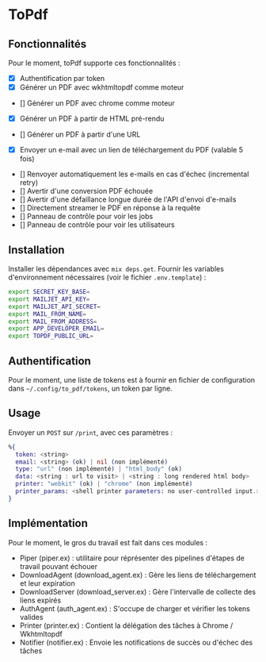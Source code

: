 # ToPdf

## Fonctionnalités

Pour le moment, toPdf supporte ces fonctionnalités :

- [x] Authentification par token
- [x] Générer un PDF avec wkhtmltopdf comme moteur
- [] Générer un PDF avec chrome comme moteur
- [x] Générer un PDF à partir de HTML pré-rendu
- [] Générer un PDF à partir d'une URL
- [x] Envoyer un e-mail avec un lien de téléchargement du PDF (valable 5 fois)
- [] Renvoyer automatiquement les e-mails en cas d'échec (incremental retry)
- [] Avertir d'une conversion PDF échouée
- [] Avertir d'une défaillance longue durée de l'API d'envoi d'e-mails
- [] Directement streamer le PDF en réponse à la requête
- [] Panneau de contrôle pour voir les jobs
- [] Panneau de contrôle pour voir les utilisateurs

## Installation
Installer les dépendances avec `mix deps.get`.
Fournir les variables d'environnement nécessaires (voir le fichier `.env.template`) :

```bash
export SECRET_KEY_BASE=
export MAILJET_API_KEY=
export MAILJET_API_SECRET=
export MAIL_FROM_NAME=
export MAIL_FROM_ADDRESS=
export APP_DEVELOPER_EMAIL=
export TOPDF_PUBLIC_URL=
```

## Authentification 

Pour le moment, une liste de tokens est à fournir en fichier de configuration dans `~/.config/to_pdf/tokens`, un token par ligne.

## Usage

Envoyer un `POST` sur `/print`, avec ces paramètres :

```elixir
%{
  token: <string>
  email: <string> (ok) | nil (non implémenté)
  type: "url" (non implémenté) | "html_body" (ok)
  data: <string : url to visit> | <string : long rendered html body>
  printer: "webkit" (ok) | "chrome" (non implémenté)
  printer_params: <shell printer parameters: no user-controlled input.>
}
```

## Implémentation

Pour le moment, le gros du travail est fait dans ces modules :

- Piper (piper.ex) : utilitaire pour réprésenter des pipelines d'étapes de travail pouvant échouer
- DownloadAgent (download_agent.ex) : Gère les liens de téléchargement et leur expiration
- DownloadServer (download_server.ex) : Gère l'intervalle de collecte des liens expirés
- AuthAgent (auth_agent.ex) : S'occupe de charger et vérifier les tokens valides
- Printer (printer.ex) : Contient la délégation des tâches à Chrome / Wkhtmltopdf
- Notifier (notifier.ex) : Envoie les notifications de succès ou d'échec des tâches